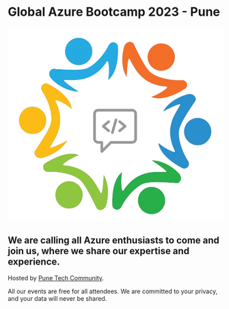 # Global Azure Bootcamp 2023 - Pune

[![Global Azure Bootcamp 2023 - Pune](punetechcommunity.png "Global Azure Bootcamp 2023 - Pune registration")](https://www.meetup.com/Pune-Tech-Community/events/285099113/)

We are calling all Azure enthusiasts to come and join us, where we share our expertise and experience.
-------------------------------------------------

Hosted by [Pune Tech Community](https://www.meetup.com/Pune-Tech-Community/).

All our events are free for all attendees. We are committed to your privacy, and your data will never be shared.